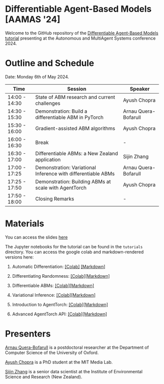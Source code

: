 # Differentiable Agent-Based Models <br>[AAMAS '24]

Welcome to the GitHub repository of the [Differentiable Agent-Based Models tutorial](www.arnau.ai/diff_abms_tutorial) presenting at the Autonomous and MultiAgent Systems conference 2024.

# Outline and Schedule

Date: Monday 6th of May 2024.

| Time | Session | Speaker |
| --- | --- | --- |
| 14:00 - 14:30 | State of ABM research and current challenges | Ayush Chopra |
| 14:30 - 15:30 | Demonstration: Build a differentiable ABM in PyTorch | Arnau Quera-Bofarull|
| 15:30 - 16:00 | Gradient-assisted ABM algorithms | Ayush Chopra |
| 16:00 - 16:30 | Break | - |
| 16:30 - 17:00 | Differentiable ABMs: a New Zealand application | Sijin Zhang |
| 17:00 - 17:25 | Demonstration: Variational Inference with differentiable ABMs | Arnau Quera-Bofarull |
| 17:25 - 17:50 | Demonstration: Building ABMs at scale with AgentTorch | Ayush Chopra |
| 17:50 - 18:00 | Closing Remarks | - |

# Materials

You can access the slides [here](https://www.arnau.ai/diff_abms_tutorial/webpage/AAMAS_Tutorial.pdf)

The Jupyter notebooks for the tutorial can be found in the `tutorials` directory. You can access the google colab and markdown-rendered versions here:

1. Automatic Differentiation: [[Colab]](https://colab.research.google.com/github/arnauqb/diff_abms_tutorial/blob/main/notebooks/01-automatic-differentiation.ipynb) [[Markdown]](https://www.arnau.ai/diff_abms_tutorial/01-automatic-differentiation)

2. Differentiating Randomness: [[Colab]](https://colab.research.google.com/github/arnauqb/diff_abms_tutorial/blob/main/notebooks/02-differentiating-randomness.ipynb)[[Markdown]](https://www.arnau.ai/diff_abms_tutorial/02-differentiating-randomness)
3. Differentiable ABMs: [[Colab]](https://colab.research.google.com/github/arnauqb/diff_abms_tutorial/blob/main/notebooks/03-differentiable-abm.ipynb)[[Markdown]](https://www.arnau.ai/diff_abms_tutorial/03-differentiable-abm)
4. Variational Inference: [[Colab]](https://colab.research.google.com/github/arnauqb/diff_abms_tutorial/blob/main/notebooks/04-variational-inference.ipynb)[[Markdown]](https://www.arnau.ai/diff_abms_tutorial/04-variational-inference)
5. Introduction to AgentTorch: [[Colab]](https://colab.research.google.com/github/arnauqb/diff_abms_tutorial/blob/main/notebooks/05-predator-prey.ipynb)[[Markdown]](https://www.arnau.ai/diff_abms_tutorial/05-predator-prey)
6. Advanced AgentTorch API: [[Colab]](https://colab.research.google.com/github/arnauqb/diff_abms_tutorial/blob/main/notebooks/06-agent-torch.ipynb)[[Markdown]](https://www.arnau.ai/diff_abms_tutorial/06-agent-torch)



# Presenters

[Arnau Quera-Bofarull](https://www.arnau.ai) is a postdoctoral researcher at the Department of Computer Science of the University of Oxford.

[Ayush Chopra](https://www.media.mit.edu/people/ayushc/overview/) is a PhD student at the MIT Media Lab.

[Sijin Zhang](https://www.esr.cri.nz/staff-profiles/sijin-zhang) is a senior data scientist at the Institute of Environmental Science and Research (New Zealand).
